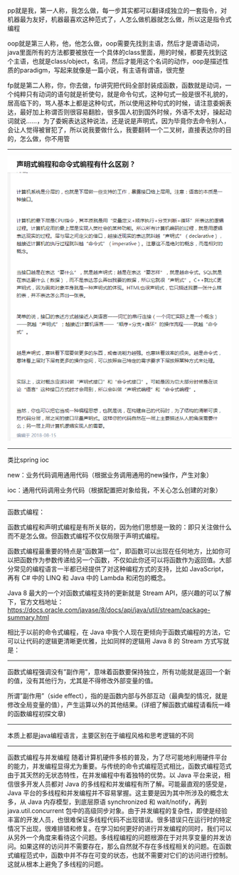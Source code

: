 pp就是我，第一人称，我怎么做，每一步其实都可以翻译成独立的一套指令，对机器最为友好，机器最喜欢这种范式了，人怎么做机器就怎么做，所以这是指令式编程

oop就是第三人称，他，他怎么做，oop需要先找到主语，然后才是谓语动词，java里面所有的方法都要被放在一个具体的class里面，用的时候，都要先找到这个主语，也就是class/object，名词，然后才能用这个名词的动作，oop是描述性质的paradigm，写起来就像是一篇小说，有主语有谓语，很完整

fp就是第二人称，你，你去做，fp讲究把代码全部封装成函数，函数就是动词，一个纯粹只有动词的语句就是祈使句，就是命令句式，这种句式一般是很不礼貌的，居高临下的，骂人基本上都是这种句式，所以使用这种句式的时候，请注意委婉表达，最好加上称谓否则很容易翻脸，很多国人初到国外时候，外语不太好，操起动词就说……，为了委婉表达这种说法，还是说是声明式，因为毕竟你去命令别人，会让人觉得被冒犯了，所以说我要做什么，我要翻转一个二叉树，直接表达你的目的，怎么做，你不用管

----------

![声明式编程](声明式编程1.png)

--------

类比spring ioc

new：业务代码调用通用代码（根据业务调用通用的new操作，产生对象）

ioc：通用代码调用业务代码（根据配置把对象给我，不关心怎么创建的对象）

-----------

函数式编程：

 

函数式编程和声明式编程是有所关联的，因为他们思想是一致的：即只关注做什么而不是怎么做。但函数式编程不仅仅局限于声明式编程。

函数式编程最重要的特点是“函数第一位”，即函数可以出现在任何地方，比如你可以把函数作为参数传递给另一个函数，不仅如此你还可以将函数作为返回值。大部分常见的编程语言一半都已经提供了对这种编程方式的支持，比如 JavaScript，再有 C# 中的 LINQ 和 Java 中的 Lambda 和闭包的概念。

Java 8 最大的一个对函数式编程支持的更新就是 Stream API，感兴趣的可以了解下，官方文档地址：https://docs.oracle.com/javase/8/docs/api/java/util/stream/package-summary.html

 

相比于以前的命令式编程，在 Java 中我个人现在更倾向于函数式编程的方法，它可以让代码的逻辑更清晰更优雅，比如同样的逻辑用 Java 8 的 Stream 方式写就是：

-------------

函数式编程强调没有”副作用”，意味着函数要保持独立，所有功能就是返回一个新的值，没有其他行为，尤其是不得修改外部变量的值。

所谓”副作用”（side effect），指的是函数内部与外部互动（最典型的情况，就是修改全局变量的值），产生运算以外的其他结果。(详细了解函数式编程请看阮一峰的函数编程初探文章)

---------

本质上都是java编程语言，主要区别在于编程风格和思考逻辑的不同

--------

函数式编程与并发编程
随着计算机硬件多核的普及，为了尽可能地利用硬件平台的能力，并发编程显得尤为重要。与传统的命令式编程范式相比，函数式编程范式由于其天然的无状态特性，在并发编程中有着独特的优势。以 Java 平台来说，相信很多开发人员都对 Java 的多线程和并发编程有所了解。可能最直观的感受是，Java 平台的多线程和并发编程并不容易掌握。这主要是因为其中所涉及的概念太多，从 Java 内存模型，到底层原语 synchronized 和 wait/notify，再到 java.util.concurrent 包中的高级同步对象。由于并发编程的复杂性，即使是经验丰富的开发人员，也很难保证多线程代码不出现错误。很多错误只在运行时的特定情况下出现，很难排错和修复。在学习如何更好的进行并发编程的同时，我们可以从另外一个角度来看待这个问题。多线程编程的问题根源在于对共享变量的并发访问。如果这样的访问并不需要存在，那么自然就不存在多线程相关的问题。在函数式编程范式中，函数中并不存在可变的状态，也就不需要对它们的访问进行控制。这就从根本上避免了多线程的问题。